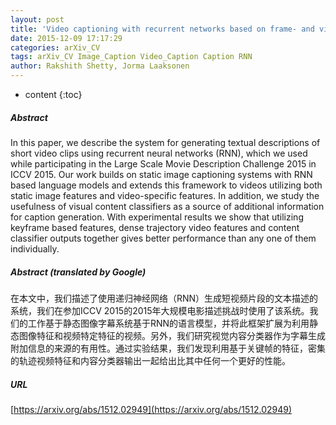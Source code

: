 ```yaml
---
layout: post
title: 'Video captioning with recurrent networks based on frame- and video-level features and visual content classification'
date: 2015-12-09 17:17:29
categories: arXiv_CV
tags: arXiv_CV Image_Caption Video_Caption Caption RNN
author: Rakshith Shetty, Jorma Laaksonen
---
```


* content
{:toc}

##### Abstract
In this paper, we describe the system for generating textual descriptions of short video clips using recurrent neural networks (RNN), which we used while participating in the Large Scale Movie Description Challenge 2015 in ICCV 2015. Our work builds on static image captioning systems with RNN based language models and extends this framework to videos utilizing both static image features and video-specific features. In addition, we study the usefulness of visual content classifiers as a source of additional information for caption generation. With experimental results we show that utilizing keyframe based features, dense trajectory video features and content classifier outputs together gives better performance than any one of them individually.

##### Abstract (translated by Google)
在本文中，我们描述了使用递归神经网络（RNN）生成短视频片段的文本描述的系统，我们在参加ICCV 2015的2015年大规模电影描述挑战时使用了该系统。我们的工作基于静态图像字幕系统基于RNN的语言模型，并将此框架扩展为利用静态图像特征和视频特定特征的视频。另外，我们研究视觉内容分类器作为字幕生成附加信息的来源的有用性。通过实验结果，我们发现利用基于关键帧的特征，密集的轨迹视频特征和内容分类器输出一起给出比其中任何一个更好的性能。

##### URL
[https://arxiv.org/abs/1512.02949](https://arxiv.org/abs/1512.02949)

